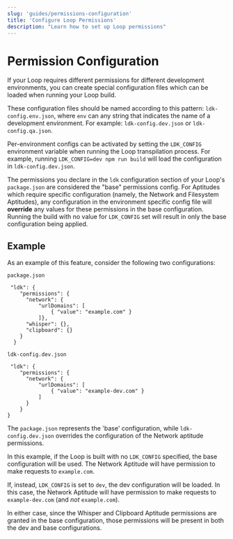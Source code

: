 ```yaml
---
slug: 'guides/permissions-configuration'
title: 'Configure Loop Permissions'
description: "Learn how to set up Loop permissions"
---
```


# Permission Configuration

If your Loop requires different permissions for different development environments, you can create special configuration files which can be loaded when running your Loop build.

These configuration files should be named according to this pattern: `ldk-config.env.json`, where `env` can any string that indicates the name of a development environment. For example: `ldk-config.dev.json` or `ldk-config.qa.json`.

Per-environment configs can be activated by setting the `LDK_CONFIG` environment variable when running the Loop transpilation process. For example, running `LDK_CONFIG=dev npm run build` will load the configuration in `ldk-config.dev.json`.

The permissions you declare in the `ldk` configuration section of your Loop's `package.json` are considered the "base" permissions config. For Aptitudes which require specific configuration (namely, the Network and Filesystem Aptitudes), any configuration in the environment specific config file will **override** any values for these permissions in the base configuration. Running the build with no value for `LDK_CONFIG` set will result in only the base configuration being applied.

## Example
As an example of this feature, consider the following two configurations:

`package.json`
```
 "ldk": {
    "permissions": {
      "network": {
          "urlDomains": [
              { "value": "example.com" }
          ]},
      "whisper": {},
      "clipboard": {}
    }
  }
```

`ldk-config.dev.json`
```
 "ldk": {
    "permissions": {
      "network": {
          "urlDomains": [
              { "value": "example-dev.com" }
          ]
      }
    }
}
```

The `package.json` represents the 'base' configuration, while `ldk-config.dev.json` overrides the configuration of the Network aptitude permissions.

In this example, if the Loop is built with no `LDK_CONFIG` specified, the base configuration will be used. The Network Aptitude will have permission to make requests to `example.com`.

If, instead, `LDK_CONFIG` is set to `dev`, the dev configuration will be loaded. In this case, the Network Aptitude will have permission to make requests to `example-dev.com` (and _not_ `example.com`).

In either case, since the Whisper and Clipboard Aptitude permissions are granted in the base configuration, those permissions will be present in both the dev and base configurations.